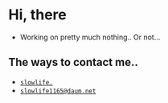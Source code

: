 # Hi, there

- Working on pretty much nothing.. Or not...

## The ways to contact me..

- <a href="https://discord.com/users/374905512661221377">`slowlife.`</a>
- <a href="mailto:slowlife1165@daum.net">`slowlife1165@daum.net`</a>